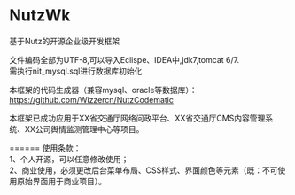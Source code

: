 NutzWk
======

基于Nutz的开源企业级开发框架


文件编码全部为UTF-8,可以导入Eclispe、IDEA中,jdk7,tomcat 6/7.<br>
需执行nit_mysql.sql进行数据库初始化<br>

本框架的代码生成器（兼容mysql、oracle等数据库）：<br>
https://github.com/Wizzercn/NutzCodematic


本框架已成功应用于XX省交通厅网络问政平台、XX省交通厅CMS内容管理系统、XX公司舆情监测管理中心等项目。

======
使用条款：<br>
1、个人开源，可以任意修改使用；<br>
2、商业使用，必须更改后台菜单布局、CSS样式、界面颜色等元素（既：不可使用原始界面用于商业项目）。
